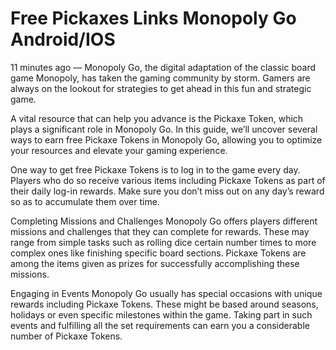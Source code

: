 # Free Pickaxes Links Monopoly Go Android/IOS

11 minutes ago — Monopoly Go, the digital adaptation of the classic board game Monopoly, has taken the gaming community by storm. Gamers are always on the lookout for strategies to get ahead in this fun and strategic game. 

A vital resource that can help you advance is the Pickaxe Token, which plays a significant role in Monopoly Go. In this guide, we’ll uncover several ways to earn free Pickaxe Tokens in Monopoly Go, allowing you to optimize your resources and elevate your gaming experience.

One way to get free Pickaxe Tokens is to log in to the game every day. Players who do so receive various items including Pickaxe Tokens as part of their daily log-in rewards. Make sure you don’t miss out on any day’s reward so as to accumulate them over time.

Completing Missions and Challenges
Monopoly Go offers players different missions and challenges that they can complete for rewards. These may range from simple tasks such as rolling dice certain number times to more complex ones like finishing specific board sections. Pickaxe Tokens are among the items given as prizes for successfully accomplishing these missions.

Engaging in Events
Monopoly Go usually has special occasions with unique rewards including Pickaxe Tokens. These might be based around seasons, holidays or even specific milestones within the game. Taking part in such events and fulfilling all the set requirements can earn you a considerable number of Pickaxe Tokens.
